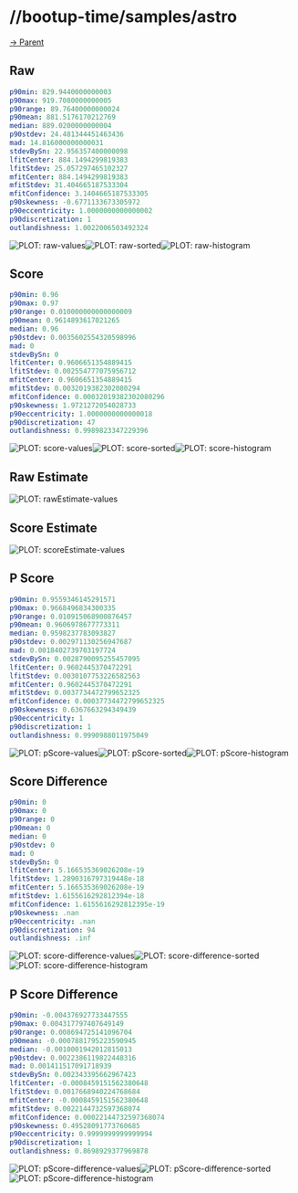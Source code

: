 
# //bootup-time/samples/astro

[→ Parent](../..)


## Raw


```yaml
p90min: 829.9440000000003
p90max: 919.7080000000005
p90range: 89.76400000000024
p90mean: 881.5176170212769
median: 889.0200000000004
p90stdev: 24.481344451463436
mad: 14.816000000000031
stdevBySn: 22.956357400000098
lfitCenter: 884.1494299819383
lfitStdev: 25.057297465102327
mfitCenter: 884.1494299819383
mfitStdev: 31.404665187533304
mfitConfidence: 3.1404665187533305
p90skewness: -0.6771133673305972
p90eccentricity: 1.0000000000000002
p90discretization: 1
outlandishness: 1.0022006503492324

```

![PLOT: raw-values](./raw/values.svg)![PLOT: raw-sorted](./raw/sorted.svg)![PLOT: raw-histogram](./raw/histogram.svg)
## Score


```yaml
p90min: 0.96
p90max: 0.97
p90range: 0.010000000000000009
p90mean: 0.9614893617021265
median: 0.96
p90stdev: 0.0035602554320598996
mad: 0
stdevBySn: 0
lfitCenter: 0.9606651354889415
lfitStdev: 0.002554777075956712
mfitCenter: 0.9606651354889415
mfitStdev: 0.0032019382302080294
mfitConfidence: 0.00032019382302080296
p90skewness: 1.9721272054028733
p90eccentricity: 1.0000000000000018
p90discretization: 47
outlandishness: 0.9989823347229396

```

![PLOT: score-values](./score/values.svg)![PLOT: score-sorted](./score/sorted.svg)![PLOT: score-histogram](./score/histogram.svg)
## Raw Estimate

![PLOT: rawEstimate-values](./rawEstimate/values.svg)
## Score Estimate

![PLOT: scoreEstimate-values](./scoreEstimate/values.svg)
## P Score


```yaml
p90min: 0.9559346145291571
p90max: 0.9668496834300335
p90range: 0.010915068900876457
p90mean: 0.9606978677773311
median: 0.9598237783093827
p90stdev: 0.002971130256947687
mad: 0.0018402739703197724
stdevBySn: 0.0028790095255457095
lfitCenter: 0.9602445370472291
lfitStdev: 0.0030107753226582563
mfitCenter: 0.9602445370472291
mfitStdev: 0.0037734472799652325
mfitConfidence: 0.00037734472799652325
p90skewness: 0.6367663294349439
p90eccentricity: 1
p90discretization: 1
outlandishness: 0.9990988011975049

```

![PLOT: pScore-values](./pScore/values.svg)![PLOT: pScore-sorted](./pScore/sorted.svg)![PLOT: pScore-histogram](./pScore/histogram.svg)
## Score Difference


```yaml
p90min: 0
p90max: 0
p90range: 0
p90mean: 0
median: 0
p90stdev: 0
mad: 0
stdevBySn: 0
lfitCenter: 5.166535369026208e-19
lfitStdev: 1.2890316797319448e-18
mfitCenter: 5.166535369026208e-19
mfitStdev: 1.6155616292812394e-18
mfitConfidence: 1.6155616292812395e-19
p90skewness: .nan
p90eccentricity: .nan
p90discretization: 94
outlandishness: .inf

```

![PLOT: score-difference-values](./score-difference/values.svg)![PLOT: score-difference-sorted](./score-difference/sorted.svg)![PLOT: score-difference-histogram](./score-difference/histogram.svg)
## P Score Difference


```yaml
p90min: -0.004376927733447555
p90max: 0.004317797407649149
p90range: 0.008694725141096704
p90mean: -0.0007881795223590945
median: -0.0010001942012815013
p90stdev: 0.0022386119822448316
mad: 0.001411517091718939
stdevBySn: 0.002343395662967423
lfitCenter: -0.0008459151562380648
lfitStdev: 0.0017668940224768684
mfitCenter: -0.0008459151562380648
mfitStdev: 0.0022144732597368074
mfitConfidence: 0.00022144732597368074
p90skewness: 0.49528091773760685
p90eccentricity: 0.9999999999999994
p90discretization: 1
outlandishness: 0.8698929377969878

```

![PLOT: pScore-difference-values](./pScore-difference/values.svg)![PLOT: pScore-difference-sorted](./pScore-difference/sorted.svg)![PLOT: pScore-difference-histogram](./pScore-difference/histogram.svg)